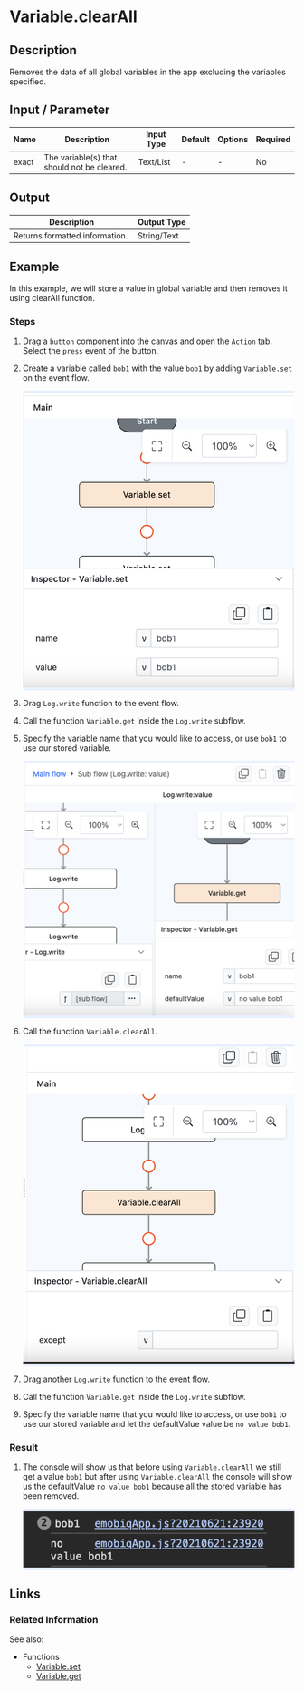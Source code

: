 # Variable.clearAll

## Description

Removes the data of all global variables in the app excluding the variables specified.

## Input / Parameter

| Name | Description | Input Type | Default | Options | Required |
| ------ | ------ | ------ | ------ | ------ | ------ |
| exact | The variable(s) that should not be cleared.  | Text/List | - | - | No |

## Output

| Description | Output Type |
| ------ | ------ |
| Returns formatted information.  | String/Text |

## Example

In this example, we will store a value in global variable and then removes it using clearAll function.

### Steps

1. Drag a `button` component into the canvas and open the `Action` tab. Select the `press` event of the button.
2. Create a variable called `bob1` with the value `bob1` by adding `Variable.set` on the event flow.

    <div style="display:flex; align-items:center; justify-content:center; background-color: #E7F1FF;">
        <img src="./clearAll-step-1.png"
        style="width: 100%; padding: 5px;"/>
    </div>
3. Drag `Log.write` function to the event flow.
4. Call the function `Variable.get` inside the `Log.write` subflow. 
5. Specify the variable name that you would like to access, or use `bob1` to use our stored variable.

    <div style="display:flex; align-items:center; justify-content:center; background-color: #E7F1FF;">
        <img src="./clearAll-step-2.png"
        style="width: 100%; padding: 5px;"/>
    </div>
6. Call the function `Variable.clearAll`. 

    <div style="display:flex; align-items:center; justify-content:center; background-color: #E7F1FF;">
        <img src="./clearAll-step-3.png"
        style="width: 100%; padding: 5px;"/>
    </div>
7. Drag another `Log.write` function to the event flow.
8. Call the function `Variable.get` inside the `Log.write` subflow. 
9. Specify the variable name that you would like to access, or use `bob1` to use our stored variable and let the defaultValue value be `no value bob1`.

### Result

1. The console will show us that before using `Variable.clearAll` we still get a value `bob1` but after using `Variable.clearAll` the console will show us the defaultValue `no value bob1` because all the stored variable has been removed.

    <div style="display:flex; align-items:center; justify-content:center; background-color: #E7F1FF;">
        <img src="./clearAll-result-1.png"
        style="width: 100%; padding: 5px;"/>
    </div>

## Links

### Related Information

See also:

- Functions
    -  [Variable.set](/document/client/2-5-actions-and-visual-logic/action-reference/react-native/Variable/set/set.md)
    -  [Variable.get](/document/client/2-5-actions-and-visual-logic/action-reference/react-native/Variable/get/set.md)